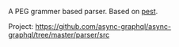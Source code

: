 A PEG grammer based parser. Based on [pest](https://pest.rs/).

Project: https://github.com/async-graphql/async-graphql/tree/master/parser/src